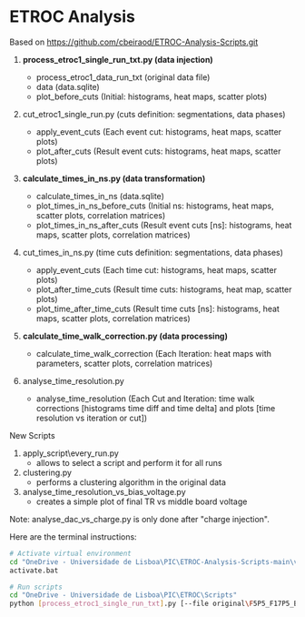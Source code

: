 # ETROC Analysis

Based on https://github.com/cbeiraod/ETROC-Analysis-Scripts.git

1. **process\_etroc1\_single\_run\_txt.py (data injection)**
   - process\_etroc1\_data\_run\_txt (original data file)
   - data (data.sqlite)
   - plot\_before\_cuts (Initial: histograms, heat maps, scatter plots)

2. cut\_etroc1\_single\_run.py (cuts definition: segmentations, data phases)
   - apply\_event\_cuts (Each event cut: histograms, heat maps, scatter plots)
   - plot\_after\_cuts (Result event cuts: histograms, heat maps, scatter plots)

3. **calculate\_times\_in\_ns.py (data transformation)**
   - calculate\_times\_in\_ns (data.sqlite)
   - plot\_times\_in\_ns\_before\_cuts (Initial ns: histograms, heat maps, scatter plots, correlation matrices)
   - plot\_times\_in\_ns\_after\_cuts (Result event cuts [ns]: histograms, heat maps, scatter plots, correlation matrices)

4. cut\_times\_in\_ns.py (time cuts definition: segmentations, data phases)
   - apply\_event\_cuts (Each time cut: histograms, heat maps, scatter plots)
   - plot\_after\_time\_cuts (Result time cuts: histograms, heat map, scatter plots)
   - plot\_time\_after\_time\_cuts (Result time cuts [ns]: histograms, heat maps, scatter plots, correlation matrices)

5. **calculate\_time\_walk\_correction.py (data processing)**
   - calculate\_time\_walk\_correction (Each Iteration: heat maps with parameters, scatter plots, correlation matrices)

6. analyse\_time\_resolution.py
   - analyse\_time\_resolution (Each Cut and Iteration: time walk corrections [histograms time diff and time delta] and plots [time resolution vs iteration or cut])

New Scripts

1. apply\_script\every\_run.py
   - allows to select a script and perform it for all runs
2. clustering.py
   - performs a clustering algorithm in the original data
3. analyse\_time\_resolution\_vs\_bias\_voltage.py
   - creates a simple plot of final TR vs middle board voltage

Note: analyse\_dac\_vs\_charge.py is only done after "charge injection".

Here are the terminal instructions:

```bash
# Activate virtual environment
cd "OneDrive - Universidade de Lisboa\PIC\ETROC-Analysis-Scripts-main\venv\Scripts"
activate.bat

# Run scripts
cd "OneDrive - Universidade de Lisboa\PIC\ETROC\Scripts"
python [process_etroc1_single_run_txt].py [--file original\F5P5_F17P5_B2P5_Beam_HV225.txt] --out-directory [./]ETROC1\F5P5_F17P5_B2P5_Beam_HV225
```
